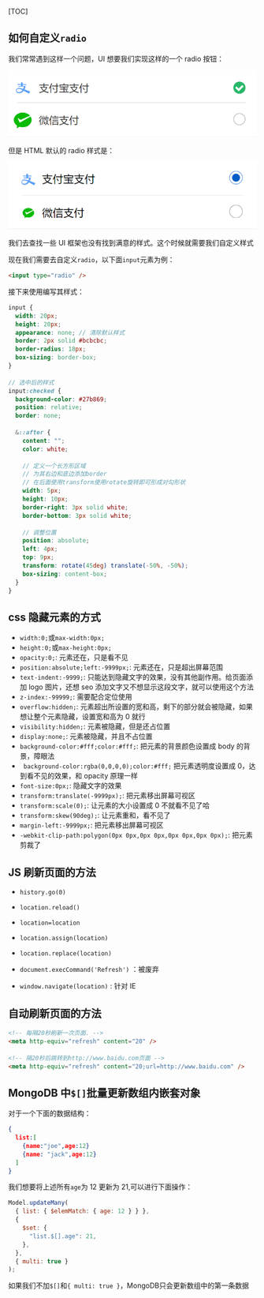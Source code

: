 [TOC]

## 如何自定义`radio`

我们常常遇到这样一个问题，UI 想要我们实现这样的一个 radio 按钮：

<img src="/images/monthly/2022-04-radio.png" alt="UI radio" width="750px">

但是 HTML 默认的 radio 样式是：

<img src="/images/monthly/2022-04-default_radio.png" alt="Default radio" width="750px">

我们去查找一些 UI 框架也没有找到满意的样式。这个时候就需要我们自定义样式

现在我们需要去自定义`radio`，以下面`input`元素为例：

```html
<input type="radio" />
```

接下来使用编写其样式：

```scss
input {
  width: 20px;
  height: 20px;
  appearance: none; // 清除默认样式
  border: 2px solid #bcbcbc;
  border-radius: 18px;
  box-sizing: border-box;
}

// 选中后的样式
input:checked {
  background-color: #27b869;
  position: relative;
  border: none;

  &::after {
    content: "";
    color: white;

    // 定义一个长方形区域
    // 为其右边和底边添加border
    // 在后面使用transform使用rotate旋转即可形成对勾形状
    width: 5px;
    height: 10px;
    border-right: 3px solid white;
    border-bottom: 3px solid white;

    // 调整位置
    position: absolute;
    left: 4px;
    top: 9px;
    transform: rotate(45deg) translate(-50%, -50%);
    box-sizing: content-box;
  }
}
```

## css 隐藏元素的方式

- `width:0;`或`max-width:0px;`
- `height:0;`或`max-height:0px;`
- `opacity:0;`: 元素还在，只是看不见
- `position:absolute;left:-9999px;`: 元素还在，只是超出屏幕范围
- `text-indent:-9999;`: 只能达到隐藏文字的效果，没有其他副作用。给页面添加 logo 图片，还想 seo 添加文字又不想显示这段文字，就可以使用这个方法
- `z-index:-99999;`: 需要配合定位使用
- `overflow:hidden;`: 元素超出所设置的宽和高，剩下的部分就会被隐藏，如果想让整个元素隐藏，设置宽和高为 0 就行
- `visibility:hidden;`: 元素被隐藏，但是还占位置
- `display:none;`: 元素被隐藏，并且不占位置
- `background-color:#fff;color:#fff;`: 把元素的背景颜色设置成 body 的背景，障眼法
- ` background-color:rgba(0,0,0,0);color:#fff;` 把元素透明度设置成 0，达到看不见的效果，和 opacity 原理一样
- `font-size:0px;`: 隐藏文字的效果
- `transform:translate(-9999px);`: 把元素移出屏幕可视区
- `transform:scale(0);`: 让元素的大小设置成 0 不就看不见了哈
- `transform:skew(90deg);`: 让元素重和，看不见了
- `margin-left:-9999px;`: 把元素移出屏幕可视区
- `-webkit-clip-path:polygon(0px 0px,0px 0px,0px 0px,0px 0px);`: 把元素剪裁了

## JS 刷新页面的方法

- `history.go(0)`

- `location.reload()`

- `location=location`

- `location.assign(location)`

- `location.replace(location)`

- `document.execCommand('Refresh')` ：被废弃

- `window.navigate(location)` : 针对 IE

## 自动刷新页面的方法

```html
<!-- 每隔20秒刷新一次页面. -->
<meta http-equiv="refresh" content="20" />

<!-- 隔20秒后跳转到http://www.baidu.com页面 -->
<meta http-equiv="refresh" content="20;url=http://www.baidu.com" />
```

## MongoDB 中`$[]`批量更新数组内嵌套对象

对于一个下面的数据结构：

```json
{
  list:[
    {name:"joe",age:12}
    {name: "jack",age:12}
  ]
}
```

我们想要将上述所有`age`为 12 更新为 21,可以进行下面操作：

```js
Model.updateMany(
  { list: { $elemMatch: { age: 12 } } },
  {
    $set: {
      "list.$[].age": 21,
    },
  },
  { multi: true }
);
```
如果我们不加`$[]`和`{ multi: true }`，MongoDB只会更新数组中的第一条数据
